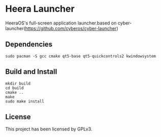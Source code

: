 # Heera Launcher

HeeraOS's full-screen application launcher.based on cyber-launcher(https://github.com/cyberos/cyber-launcher)

## Dependencies

```shell
sudo pacman -S gcc cmake qt5-base qt5-quickcontrols2 kwindowsystem
```

## Build and Install

```
mkdir build
cd build
cmake ..
make
sudo make install
```

## License

This project has been licensed by GPLv3.
